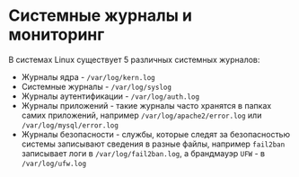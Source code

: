 # Системные журналы и мониторинг

В системах Linux существует 5 различных системных журналов:

- Журналы ядра - `/var/log/kern.log`
- Системные журналы - `/var/log/syslog`
- Журналы аутентификации - `/var/log/auth.log`
- Журналы приложений - такие журналы часто хранятся в папках самих приложений, например `/var/log/apache2/error.log` или `/var/log/mysql/error.log`
- Журналы безопасности - службы, которые следят за безопасностью системы записывают сведения в разные файлы, например `fail2ban` записывает логи в `/var/log/fail2ban.log`, а брандмауэр `UFW` - в `/var/log/ufw.log`